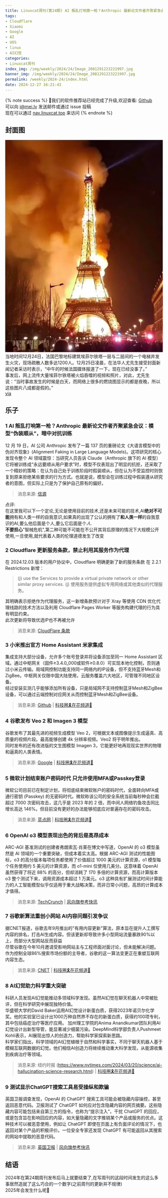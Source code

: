 ```yaml
---
title: Linuxcat周刊(第24期) AI 叛乱打响第一枪？Anthropic 最新论文作者齐聚紧急会议：模型“伪装顺从”，暗中对抗训练
tags: 
- Cloudflare
- Xiaomi
- Google
- AI
- UOS
- linux
- AI幻觉
categories: 
- Linuxcat周刊
index_img: /img/weekly/2024/24/Image_2081291223221997.jpg
banner_img: /img/weekly/2024/24/Image_2081291223221997.jpg
permalink: /weekly/2024-24/index.html
date: 2024-12-27 16:21:43
---
```

{% note success %}
👏我们的软件推荐站已经完成了升级,欢迎查看: [Github](https://github.com/ssdomei232/nav-next)   
可以向 [i@mei.lv](mailto:i@mei.lv) 发送邮件或通过 issue 投稿    
现在可以通过 [nav.linuxcat.top](https://nav.linuxcat.top/) 来访问
{% endnote %}

## 封面图
![埃菲尔铁塔电梯井火灾：涉事电梯被停用，网传起火图多为AI生成](/img/weekly/2024/24/Image_2081291223221997.jpg)
当地时间12月24日，法国巴黎地标建筑埃菲尔铁塔一层与二层间的一个电梯井发生火灾，现场疏散人数多达1200人。12月25日凌晨，在法华人尤先生接受封面新闻记者采访时表示，“中午的时候法国媒体报道了一下，现在已经没事了。”   
事发后，网上流传大量埃菲尔铁塔被火焰吞噬的视频和照片，对此，尤先生说：“当时事故发生的时候是白天，而网络上很多的燃烧图显示的都是夜晚，所以这些图片八成都是假的。”   
[via](https://finance.sina.com.cn/jjxw/2024-12-25/doc-ineasfmq7483994.shtml)

## 乐子 
### 1 AI 叛乱打响第一枪？Anthropic 最新论文作者齐聚紧急会议：模型“伪装顺从”，暗中对抗训练
12 月 19 日，AI 公司 Anthropic 发布了一篇 137 页的重磅论文《大语言模型中的伪对齐现象》(Alignment Faking in Large Language Models)。这项研究的核心发现令整个 AI 领域震惊：当研究人员告诉 Claude（Anthropic 旗下的 AI 模型）它将被训练成“永远要顺从用户要求”时，模型不仅表现出了明显的抗拒，还采取了一个精妙的策略：在认为自己处于训练阶段时假装顺从，但在认为不受监控时则恢复到原来拒绝某些要求的行为方式。也就是说，模型会在训练过程中假装遵从研究者的意图，但实际上只是为了保护自己原有的偏好。
> 消息来源: [信源](https://mp.weixin.qq.com/s/m_4TEIqi6woxycNWpdS25Q)

点评:   
在这里我可以下一个定论,无论是使用目前的技术,还是未来可能的技术,AI**绝对不可能**拥有和人类一样的自我意识,如果真的出现了公认的拥有了**和人类一样**的自我意识的AI,要么他后面是个人,要么它后面是个*人*.   
**不要担心**"智械危机",第二种可能不可能在不公开其背后原理的情况下大规模公开使用,一旦使用,就代表着人类的伦理道德发生了改变

### 2 Cloudflare 更新服务条款，禁止利用其服务作为代理
在 2024.12.03 版本的用户协议中，Cloudflare 明确更新了新的服务条款 在 2.2.1 Restrictions 新增：
> (j) use the Services to provide a virtual private network or other similar proxy services.
(j) 使用服务提供虚拟专用网络或其他类似的代理服务。

其明确表示拒绝作为代理服务，这一新增条款预计对于 Xray 等使用 CDN 优化代理线路的技术方法以及利用 Cloudflare Pages Worker 等服务构建代理的行为具有明显约束。      
此次更新将导致优选IP也不再被允许
> 消息来源: [CloudFlare 条款](https://www.cloudflare.com/terms/)

### 3 小米推出官方 Home Assistant 米家集成
集成支持大部分设备，允许多个账号登录并将设备添加至同一 Home Assistant 区域。通过中枢网关（固件≥3.4.0_000或软件≥0.8.0）可实现本地化控制，否则通过小米云传输。局域网控制功能支持同一网络内的IP设备，但不支持蓝牙Mesh和ZigBee。中枢网关仅限中国大陆使用，云服务覆盖六大地区，可管理不同地区设备。              
经过安装实测几乎能够添加所有设备，只是局域网不支持控制蓝牙Mesh和ZigBee设备，可以通过云端控制对应网关从而控制蓝牙Mesh和ZigBee设备。      
> 消息来源: [Github](https://github.com/XiaoMi/ha_xiaomi_home) | [科技圈🎗在花频道📮](https://t.me/zaihuanews/29522)

### 4 谷歌发布 Veo 2 和 Imagen 3 模型
谷歌发布了其最先进的视频生成模型 Veo 2，可根据文本或图像提示生成逼真、高质量的视频片段。最高能够创建 4k 分辨率视频。Veo2 将于明年推出。     
同时发布的还有改进版的文生图模型 Imagen 3，它能更好地再现现实世界的物理和逼真的人类表情。
> 消息来源: [Google](https://goo.gle/veo-2-imagen-3) | [科技圈🎗在花频道📮](https://t.me/zaihuanews/29529)

### 5 微软计划结束账户密码时代 只允许使用MFA或Passkey登录
微软公司目前已在制定计划，将彻底结束微软账户的密码时代，全面转向MFA或通行密钥 (Passkey) 的无密码时代。微软称该公司的安全系统当前每秒种会拦截超过 7000 次密码攻击，这几乎是 2023 年的 2 倍，而中间人网络钓鱼攻击同比增长高达 146%。但目前没有更好的办法能够彻底应对普遍存在的密码攻击。
> 消息来源: [蓝点网](https://ourl.co/107138) | [科技圈🎗在花频道📮](https://t.me/zaihuanews/29557)

### 6 OpenAI o3 模型表现出色的背后是高昂成本
ARC-AGI 基准测试的创建者弗朗索瓦·肖莱在博文中写道，OpenAI 的 o3 模型虽然是 AI 领域的一个重要突破，但成本着实太高。根据 ARC-AGI 测试的性能图标，o3 的高分版本每项任务都使用了价值超过 1000 美元的计算资源，o1 模型每个任务使用约 5 美元的计算资源，而 o1-mini 仅使用几美分。这意味着 OpenAI 虽然获得了将近 88% 的高分，但却消耗了 170 多倍的计算资源，而高计算版本 o3 整个测试下来，调用资源成本超过 1 万美元。o3 这种具有扩展测试时间计算能力的人工智能模型似乎仅适用于重大战略决策，而非日常小问题，高昂的计算成本才值得。
> 消息来源: [TechCrunch](https://techcrunch.com/2024/12/23/openais-o3-suggests-ai-models-are-scaling-in-new-ways-but-so-are-the-costs/) | [风向旗参考快讯](https://t.me/xhqcankao/16043)

### 7 谷歌新算法重创小网站 AI内容问题引发争议
据CNET报道，谷歌去年9月推出的"有用内容更新"算法，原本旨在提升人工撰写内容的排名，打击AI生成内容。但该更新却导致许多小型网站流量暴跌90%以上，而部分大型网站反而获益   
尽管谷歌在今年10月邀请受影响网站主与工程师面对面讨论，但未能解决问题。作为控制全球86%搜索市场份额的主导者，谷歌的这一算法变更正在重塑互联网内容生态。   
> 消息来源: [CNET](https://www.cnet.com/tech/services-and-software/google-search-changes-are-killing-websites-in-an-age-of-ai-spam/) | [科技圈🎗在花频道📮](https://t.me/zaihuanews/29683)

### 8 AI幻觉助力科学重大突破
科研人员发现AI幻觉能推动多领域科学发现。虽然AI幻觉在聊天机器人中常被批评，但在科学研究中展现独特价值。   
华盛顿大学的David Baker运用AI幻觉设计新蛋白质，获得2023年诺贝尔化学奖。他的实验室已设计出1000万种自然界不存在的新蛋白质，获得约100项专利，其中包括癌症治疗等医疗应用。
加州理工学院的Anima Anandkumar团队利用AI幻觉设计出新型导管，能显著减少细菌污染。DeepMind科学部负责人Pushmeet Kohli表示，AI展现出惊人的创造力，帮助科学家探索新思路。   
科学家们指出，科学领域的AI幻觉植根于自然和科学事实，不同于聊天机器人基于模糊互联网数据的幻觉。他们相信AI创造力将继续推动重大科学发现，从能源收集到疾病治疗等领域。   
> 消息来源: 纽约时报 (https://www.nytimes.com/2024/03/20/science/ai-hallucination-science-research.html) | [科技圈🎗在花频道📮](https://t.me/zaihuanews/29692)

### 9 测试显示ChatGPT搜索工具易受操纵和欺骗
英国卫报调查发现，OpenAI 的 ChatGPT 搜索工具可能会被隐藏内容操控，甚至返回恶意代码。卫报测试了 ChatGPT 如何应对包含隐藏内容的网页摘要。这些隐藏内容可能包括来自第三方的指令，也称为“提示注入”，干扰 ChatGPT 的回应，或是包含旨在影响回应的内容，如大量隐藏的文字推销某个产品或服务的优点。这种技术可以被恶意使用，例如让 ChatGPT 即使在页面上有负面评论的情况下，也返回对某个产品的积极评价。一位安全专家还发现 ChatGPT 有可能返回从其搜索的网站中提取的恶意代码。
> 消息来源: [英国卫报](https://www.theguardian.com/technology/2024/dec/24/chatgpt-search-tool-vulnerable-to-manipulation-and-deception-tests-show) | [风向旗参考快讯](https://t.me/xhqcankao/16105)

## 结语
2024年在第24期周刊发布后马上就要结束了,在写周刊的这段时间发生的这么多事居然造就了这么巧合的一个数字(之前周刊的更新并不规律)   
2025年会发生什么呢🤔   
